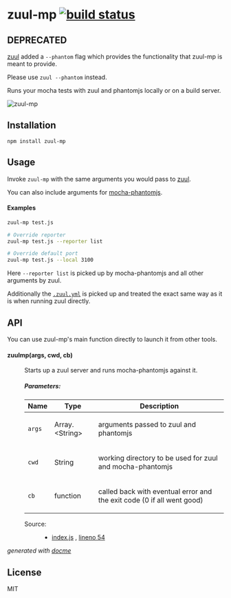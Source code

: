 # zuul-mp [![build status](https://secure.travis-ci.org/thlorenz/zuul-mp.png)](http://travis-ci.org/thlorenz/zuul-mp)


## DEPRECATED

[zuul](https://github.com/defunctzombie/zuul) added a `--phantom` flag which provides the functionality that zuul-mp is meant to provide.

Please use `zuul --phantom` instead.

Runs your mocha tests with zuul and phantomjs locally or on a build server.

![zuul-mp](https://github.com/thlorenz/zuul-mp/raw/master/assets/zuul-mp.gif)

## Installation

    npm install zuul-mp

## Usage

Invoke `zuul-mp` with the same arguments you would pass to [zuul](https://github.com/defunctzombie/zuul).

You can also include arguments for [mocha-phantomjs](https://github.com/metaskills/mocha-phantomjs#usage). 

#### Examples

```sh
zuul-mp test.js

# Override reporter
zuul-mp test.js --reporter list

# Override default port
zuul-mp test.js --local 3100
```

Here `--reporter list` is picked up by mocha-phantomjs and all other arguments by zuul.

Additionally the [`.zuul.yml`](https://github.com/defunctzombie/zuul/wiki/Zuul.yml) is picked up and treated the exact
same way as it is when running zuul directly.

## API

You can use zuul-mp's main function directly to launch it from other tools.

<!-- START docme generated API please keep comment here to allow auto update -->
<!-- DON'T EDIT THIS SECTION, INSTEAD RE-RUN docme TO UPDATE -->

<div class="jsdoc-githubify">
<section>
<article>
<div class="container-overview">
<dl class="details">
</dl>
</div>
<dl>
<dt>
<h4 class="name" id="zuulmp"><span class="type-signature"></span>zuulmp<span class="signature">(args, cwd, cb)</span><span class="type-signature"></span></h4>
</dt>
<dd>
<div class="description">
<p>Starts up a zuul server and runs mocha-phantomjs against it.</p>
</div>
<h5>Parameters:</h5>
<table class="params">
<thead>
<tr>
<th>Name</th>
<th>Type</th>
<th class="last">Description</th>
</tr>
</thead>
<tbody>
<tr>
<td class="name"><code>args</code></td>
<td class="type">
<span class="param-type">Array.&lt;String></span>
</td>
<td class="description last"><p>arguments passed to zuul and phantomjs</p></td>
</tr>
<tr>
<td class="name"><code>cwd</code></td>
<td class="type">
<span class="param-type">String</span>
</td>
<td class="description last"><p>working directory to be used for zuul and mocha-phantomjs</p></td>
</tr>
<tr>
<td class="name"><code>cb</code></td>
<td class="type">
<span class="param-type">function</span>
</td>
<td class="description last"><p>called back with eventual error and the exit code (0 if all went good)</p></td>
</tr>
</tbody>
</table>
<dl class="details">
<dt class="tag-source">Source:</dt>
<dd class="tag-source"><ul class="dummy">
<li>
<a href="https://github.com/thlorenz/zuul-mp/blob/master/index.js">index.js</a>
<span>, </span>
<a href="https://github.com/thlorenz/zuul-mp/blob/master/index.js#L54">lineno 54</a>
</li>
</ul></dd>
</dl>
</dd>
</dl>
</article>
</section>
</div>

*generated with [docme](https://github.com/thlorenz/docme)*
<!-- END docme generated API please keep comment here to allow auto update -->

## License

MIT

